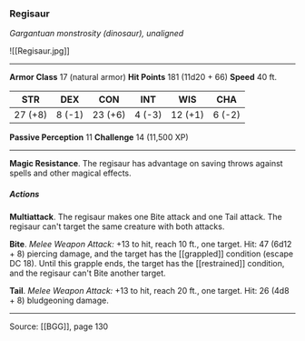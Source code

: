 ### Regisaur
_Gargantuan monstrosity (dinosaur), unaligned_

![[Regisaur.jpg]]




---

**Armor Class** 17 (natural armor)
**Hit Points** 181 (11d20 + 66)
**Speed** 40 ft.

| STR     | DEX     | CON     | INT     | WIS     | CHA     |
|---------|---------|---------|---------|---------|---------|
| 27 (+8) | 8 (-1) | 23 (+6) | 4 (-3) | 12 (+1) | 6 (-2) |

**Passive Perception** 11
**Challenge** 14 (11,500 XP)

---

**Magic Resistance**. The regisaur has advantage on saving throws against spells and other magical effects.

##### Actions
**Multiattack**. The regisaur makes one Bite attack and one Tail attack. The regisaur can't target the same creature with both attacks.

**Bite**. _Melee Weapon Attack:_ +13 to hit, reach 10 ft., one target. Hit: 47 (6d12 + 8) piercing damage, and the target has the [[grappled]] condition (escape DC 18). Until this grapple ends, the target has the [[restrained]] condition, and the regisaur can't Bite another target.

**Tail**. _Melee Weapon Attack:_ +13 to hit, reach 20 ft., one target. Hit: 26 (4d8 + 8) bludgeoning damage.


---

Source: [[BGG]], page 130